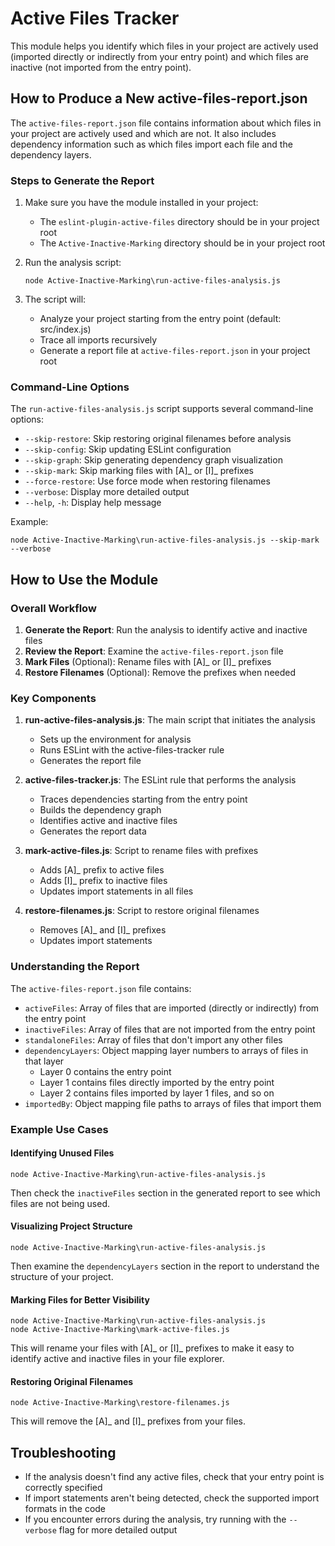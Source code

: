 # Active Files Tracker

This module helps you identify which files in your project are actively used (imported directly or indirectly from your entry point) and which files are inactive (not imported from the entry point).

## How to Produce a New active-files-report.json

The `active-files-report.json` file contains information about which files in your project are actively used and which are not. It also includes dependency information such as which files import each file and the dependency layers.

### Steps to Generate the Report

1. Make sure you have the module installed in your project:
   - The `eslint-plugin-active-files` directory should be in your project root
   - The `Active-Inactive-Marking` directory should be in your project root

2. Run the analysis script:
   ```
   node Active-Inactive-Marking\run-active-files-analysis.js
   ```

3. The script will:
   - Analyze your project starting from the entry point (default: src/index.js)
   - Trace all imports recursively
   - Generate a report file at `active-files-report.json` in your project root

### Command-Line Options

The `run-active-files-analysis.js` script supports several command-line options:

- `--skip-restore`: Skip restoring original filenames before analysis
- `--skip-config`: Skip updating ESLint configuration
- `--skip-graph`: Skip generating dependency graph visualization
- `--skip-mark`: Skip marking files with [A]_ or [I]_ prefixes
- `--force-restore`: Use force mode when restoring filenames
- `--verbose`: Display more detailed output
- `--help`, `-h`: Display help message

Example:
```
node Active-Inactive-Marking\run-active-files-analysis.js --skip-mark --verbose
```

## How to Use the Module

### Overall Workflow

1. **Generate the Report**: Run the analysis to identify active and inactive files
2. **Review the Report**: Examine the `active-files-report.json` file
3. **Mark Files** (Optional): Rename files with [A]_ or [I]_ prefixes
4. **Restore Filenames** (Optional): Remove the prefixes when needed

### Key Components

1. **run-active-files-analysis.js**: The main script that initiates the analysis
   - Sets up the environment for analysis
   - Runs ESLint with the active-files-tracker rule
   - Generates the report file

2. **active-files-tracker.js**: The ESLint rule that performs the analysis
   - Traces dependencies starting from the entry point
   - Builds the dependency graph
   - Identifies active and inactive files
   - Generates the report data

3. **mark-active-files.js**: Script to rename files with prefixes
   - Adds [A]_ prefix to active files
   - Adds [I]_ prefix to inactive files
   - Updates import statements in all files

4. **restore-filenames.js**: Script to restore original filenames
   - Removes [A]_ and [I]_ prefixes
   - Updates import statements

### Understanding the Report

The `active-files-report.json` file contains:

- `activeFiles`: Array of files that are imported (directly or indirectly) from the entry point
- `inactiveFiles`: Array of files that are not imported from the entry point
- `standaloneFiles`: Array of files that don't import any other files
- `dependencyLayers`: Object mapping layer numbers to arrays of files in that layer
  - Layer 0 contains the entry point
  - Layer 1 contains files directly imported by the entry point
  - Layer 2 contains files imported by layer 1 files, and so on
- `importedBy`: Object mapping file paths to arrays of files that import them

### Example Use Cases

#### Identifying Unused Files

```
node Active-Inactive-Marking\run-active-files-analysis.js
```

Then check the `inactiveFiles` section in the generated report to see which files are not being used.

#### Visualizing Project Structure

```
node Active-Inactive-Marking\run-active-files-analysis.js
```

Then examine the `dependencyLayers` section in the report to understand the structure of your project.

#### Marking Files for Better Visibility

```
node Active-Inactive-Marking\run-active-files-analysis.js
node Active-Inactive-Marking\mark-active-files.js
```

This will rename your files with [A]_ or [I]_ prefixes to make it easy to identify active and inactive files in your file explorer.

#### Restoring Original Filenames

```
node Active-Inactive-Marking\restore-filenames.js
```

This will remove the [A]_ and [I]_ prefixes from your files.

## Troubleshooting

- If the analysis doesn't find any active files, check that your entry point is correctly specified
- If import statements aren't being detected, check the supported import formats in the code
- If you encounter errors during the analysis, try running with the `--verbose` flag for more detailed output